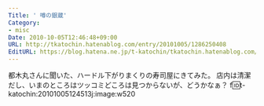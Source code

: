 ```yaml
---
Title: ' 噂の銀蔵'
Category:
- misc
Date: 2010-10-05T12:46:48+09:00
URL: http://tkatochin.hatenablog.com/entry/20101005/1286250408
EditURL: https://blog.hatena.ne.jp/t-katochin/tkatochin.hatenablog.com/atom/entry/6653586347154753334
---
```


都木丸さんに聞いた、ハードル下がりまくりの寿司屋にきてみた。
店内は清潔だし、いまのところはツッコミどころは見つからないが、どうかなぁ？
f:id:t-katochin:20101005124513j:image:w520

